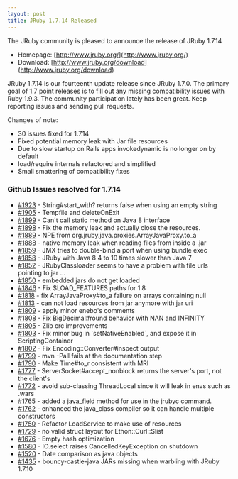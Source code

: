 ```yaml
---
layout: post
title: JRuby 1.7.14 Released
---
```

The JRuby community is pleased to announce the release of JRuby 1.7.14

- Homepage: [http://www.jruby.org/](http://www.jruby.org/)
- Download: [http://www.jruby.org/download](http://www.jruby.org/download)

JRuby 1.7.14 is our fourteenth update release since JRuby 1.7.0.  The primary goal of 1.7 point releases is to fill out any missing compatibility issues with Ruby 1.9.3.  The community participation lately has been great.  Keep reporting issues and sending pull requests.

Changes of note:

- 30 issues fixed for 1.7.14
- Fixed potential memory leak with Jar file resources
- Due to slow startup on Rails apps invokedynamic is no longer on by default
- load/require internals refactored and simplified
- Small smattering of compatibility fixes

### Github Issues resolved for 1.7.14

<ul>
<li><a href="https://github.com/jruby/jruby/issues/1923">#1923</a> - String#start_with? returns false when using an empty string</li>
<li><a href="https://github.com/jruby/jruby/issues/1905">#1905</a> - Tempfile and deleteOnExit</li>
<li><a href="https://github.com/jruby/jruby/issues/1899">#1899</a> - Can't call static method on Java 8 interface</li>
<li><a href="https://github.com/jruby/jruby/pull/1898">#1898</a> - Fix the memory leak and actually close the resources.</li>
<li><a href="https://github.com/jruby/jruby/issues/1889">#1889</a> - NPE from org.jruby.java.proxies.ArrayJavaProxy.to_a</li>
<li><a href="https://github.com/jruby/jruby/issues/1888">#1888</a> - native memory leak when reading files from inside a .jar</li>
<li><a href="https://github.com/jruby/jruby/issues/1859">#1859</a> - JMX tries to double-bind a port when using bundle exec</li>
<li><a href="https://github.com/jruby/jruby/issues/1858">#1858</a> - JRuby with Java 8 4 to 10 times slower than Java 7</li>
<li><a href="https://github.com/jruby/jruby/pull/1852">#1852</a> - JRubyClassloader seems to have a problem with file urls pointing to jar ...</li>
<li><a href="https://github.com/jruby/jruby/issues/1850">#1850</a> - embedded jars do not get loaded</li>
<li><a href="https://github.com/jruby/jruby/pull/1846">#1846</a> - Fix $LOAD_FEATURES paths for 1.8</li>
<li><a href="https://github.com/jruby/jruby/pull/1818">#1818</a> - fix ArrayJavaProxy#to_a failure on arrays containing null</li>
<li><a href="https://github.com/jruby/jruby/issues/1813">#1813</a> - can not load resources from jar anymore with jar uri</li>
<li><a href="https://github.com/jruby/jruby/pull/1809">#1809</a> - apply minor enebo's comments</li>
<li><a href="https://github.com/jruby/jruby/pull/1808">#1808</a> - Fix BigDecimal#round behavior with NAN and INFINITY</li>
<li><a href="https://github.com/jruby/jruby/pull/1805">#1805</a> - Zlib crc improvements</li>
<li><a href="https://github.com/jruby/jruby/pull/1803">#1803</a> - Fix minor bug in `setNativeEnabled`, and expose it in ScriptingContainer</li>
<li><a href="https://github.com/jruby/jruby/pull/1802">#1802</a> - Fix Encoding::Converter#inspect output</li>
<li><a href="https://github.com/jruby/jruby/issues/1799">#1799</a> - mvn -Pall fails at the documentation step</li>
<li><a href="https://github.com/jruby/jruby/pull/1790">#1790</a> - Make Time#to_r consistent with MRI</li>
<li><a href="https://github.com/jruby/jruby/issues/1777">#1777</a> - ServerSocket#accept_nonblock returns the server's port, not the client's</li>
<li><a href="https://github.com/jruby/jruby/pull/1772">#1772</a> - avoid sub-classing ThreadLocal since it will leak in envs such as .wars</li>
<li><a href="https://github.com/jruby/jruby/pull/1765">#1765</a> - added a java_field method for use in the jrubyc command. </li>
<li><a href="https://github.com/jruby/jruby/pull/1762">#1762</a> - enhanced the java_class compiler so it can handle multiple constructors</li>
<li><a href="https://github.com/jruby/jruby/pull/1750">#1750</a> - Refactor LoadService to make use of resources</li>
<li><a href="https://github.com/jruby/jruby/issues/1729">#1729</a> - no valid struct layout for Ethon::Curl::Slist</li>
<li><a href="https://github.com/jruby/jruby/pull/1676">#1676</a> - Empty hash optimization</li>
<li><a href="https://github.com/jruby/jruby/issues/1580">#1580</a> - IO.select raises CancelledKeyException on shutdown</li>
<li><a href="https://github.com/jruby/jruby/issues/1520">#1520</a> - Date comparison as java objects</li>
<li><a href="https://github.com/jruby/jruby/issues/1435">#1435</a> - bouncy-castle-java JARs missing when warbling with JRuby 1.7.10</li>
</ul>
